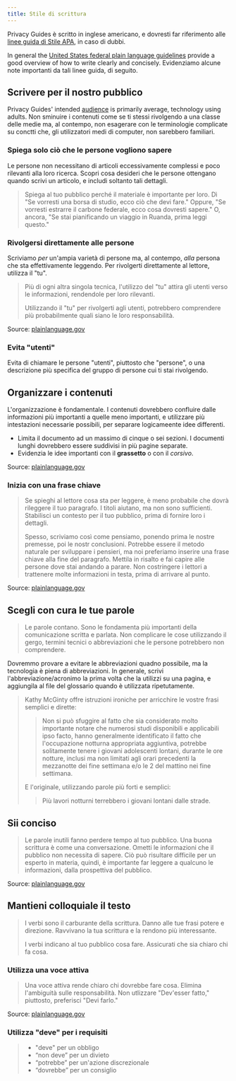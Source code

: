 ```yaml
---
title: Stile di scrittura
---
```


Privacy Guides è scritto in inglese americano, e dovresti far riferimento alle [linee guida di Stile APA](https://apastyle.apa.org/style-grammar-guidelines/grammar), in caso di dubbi.

In general the [United States federal plain language guidelines](https://plainlanguage.gov/guidelines) provide a good overview of how to write clearly and concisely. Evidenziamo alcune note importanti da tali linee guida, di seguito.

## Scrivere per il nostro pubblico

Privacy Guides' intended [audience](https://plainlanguage.gov/guidelines/audience) is primarily average, technology using adults. Non sminuire i contenuti come se ti stessi rivolgendo a una classe delle medie ma, al contempo, non esagerare con le terminologie complicate su conctti che, gli utilizzatori medi di computer, non sarebbero familiari.

### Spiega solo ciò che le persone vogliono sapere

Le persone non necessitano di articoli eccessivamente complessi e poco rilevanti alla loro ricerca. Scopri cosa desideri che le persone ottengano quando scrivi un articolo, e includi soltanto tali dettagli.

> Spiega al tuo pubblico perché il materiale è importante per loro. Dì "Se vorresti una borsa di studio, ecco ciò che devi fare." Oppure, "Se vorresti estrarre il carbone federale, ecco cosa dovresti sapere." O, ancora, "Se stai pianificando un viaggio in Ruanda, prima leggi questo."

### Rivolgersi direttamente alle persone

Scriviamo *per* un'ampia varietà di persone ma, al contempo, *alla* persona che sta effettivamente leggendo. Per rivolgerti direttamente al lettore, utilizza il "tu".

> Più di ogni altra singola tecnica, l'utilizzo del "tu" attira gli utenti verso le informazioni, rendendole per loro rilevanti.
> 
> Utilizzando il "tu" per rivolgerti agli utenti, potrebbero comprendere più probabilmente quali siano le loro responsabilità.

Source: [plainlanguage.gov](https://plainlanguage.gov/guidelines/audience/address-the-user)

### Evita "utenti"

Evita di chiamare le persone "utenti", piuttosto che "persone", o una descrizione più specifica del gruppo di persone cui ti stai rivolgendo.

## Organizzare i contenuti

L'organizzazione è fondamentale. I contenuti dovrebbero confluire dalle informazioni più importanti a quelle meno importanti, e utilizzare più intestazioni necessarie possibili, per separare logicameente idee differenti.

- Limita il documento ad un massimo di cinque o sei sezioni. I documenti lunghi dovrebbero essere suddivisi in più pagine separate.
- Evidenzia le idee importanti con il **grassetto** o con il *corsivo*.

Source: [plainlanguage.gov](https://plainlanguage.gov/guidelines/design)

### Inizia con una frase chiave

> Se spieghi al lettore cosa sta per leggere, è meno probabile che dovrà rileggere il tuo paragrafo. I titoli aiutano, ma non sono sufficienti. Stabilisci un contesto per il tuo pubblico, prima di fornire loro i dettagli.
> 
> Spesso, scriviamo così come pensiamo, ponendo prima le nostre premesse, poi le nostr conclusioni. Potrebbe essere il metodo naturale per sviluppare i pensieri, ma noi preferiamo inserire una frase chiave alla fine del paragrafo. Mettila in risalto e fai capire alle persone dove stai andando a parare. Non costringere i lettori a trattenere molte informazioni in testa, prima di arrivare al punto.

Source: [plainlanguage.gov](https://plainlanguage.gov/guidelines/organize/have-a-topic-sentence)

## Scegli con cura le tue parole

> Le parole contano. Sono le fondamenta più importanti della comunicazione scritta e parlata. Non complicare le cose utilizzando il gergo, termini tecnici o abbreviazioni che le persone potrebbero non comprendere.

Dovremmo provare a evitare le abbreviazioni quadno possibile, ma la tecnologia è piena di abbreviazioni. In generale, scrivi l'abbreviazione/acronimo la prima volta che la utilizzi su una pagina, e aggiungila al file del glossario quando è utilizzata ripetutamente.

> Kathy McGinty offre istruzioni ironiche per arricchire le vostre frasi semplici e dirette:
> 
> > Non si può sfuggire al fatto che sia considerato molto importante notare che numerosi studi disponibili e applicabili ipso facto, hanno generalmente identificato il fatto che l'occupazione notturna appropriata aggiuntiva, potrebbe solitamente tenere i giovani adolescenti lontani, durante le ore notture, inclusi ma non limitati agli orari precedenti la mezzanotte dei fine settimana e/o le 2 del mattino nei fine settimana.
> 
> E l'originale, utilizzando parole più forti e semplici:
> 
> > Più lavori notturni terrebbero i giovani lontani dalle strade.

## Sii conciso

> Le parole inutili fanno perdere tempo al tuo pubblico. Una buona scrittura è come una conversazione. Ometti le informazioni che il pubblico non necessita di sapere. Ciò può risultare difficile per un esperto in materia, quindi, è importante far leggere a qualcuno le informazioni, dalla prospettiva del pubblico.

Source: [plainlanguage.gov](https://plainlanguage.gov/guidelines/concise)

## Mantieni colloquiale il testo

> I verbi sono il carburante della scrittura. Danno alle tue frasi potere e direzione. Ravvivano la tua scrittura e la rendono più interessante.
> 
> I verbi indicano al tuo pubblico cosa fare. Assicurati che sia chiaro chi fa cosa.

### Utilizza una voce attiva

> Una voce attiva rende chiaro chi dovrebbe fare cosa. Elimina l'ambiguità sulle responsabilità. Non utlizzare "Dev'esser fatto," piuttosto, preferisci "Devi farlo."

Source: [plainlanguage.gov](https://plainlanguage.gov/guidelines/conversational/use-active-voice)

### Utilizza "deve" per i requisiti

> - "deve" per un obbligo
> - “non deve” per un divieto
> - “potrebbe” per un'azione discrezionale
> - “dovrebbe” per un consiglio
